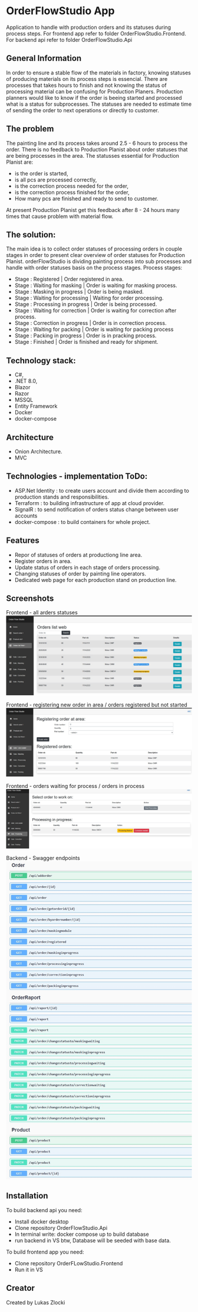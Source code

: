 # OrderFlowStudio App

Application to handle with production orders and its statuses during process steps.
For frontend app refer to folder OrderFlowStudio.Frontend.
For backend api refer to folder OrderFlowStudio.Api


## General Information

In order to ensure a stable flow of the materials in factory, knowing statuses of producing materials on its process steps is essencial.
There are processes that takes hours to finish and not knowing the status of processing material can be confusing for Production Planers.
Production planners would like to know if the order is beeing started and processed what is a status for subprocesses.
The statuses are needed to estimate time of sending the order to next operations or directly to customer.


## The problem

The painting line and its process takes around 2.5 - 6 hours to process the order.
There is no feedback to Production Planist about order statuses that are being processes in the area.
The statusses essential for Production Planist are:
* is the order is started,
* is all pcs are processed correctly,
* is the correction process needed for the order,
* is the correction process finished for the order,
* How many pcs are finished and ready to send to customer.

At present Production Planist get this feedback after 8 - 24 hours many times that cause problem with material flow.


## The solution:

The main idea is to collect order statuses of processing orders in couple stages in order to present clear overview of order statuses for Production Planist.
orderFlowStudio is dividing painting process into sub processes and handle with order statuses basis on the process stages.
Process stages:
* Stage : Registered                | Order registered in area.
* Stage : Waiting for masking       | Order is waiting for masking process.
* Stage : Masking in progress	    | Order is being masked.
* Stage : Waiting for processing    | Waiting for order processing.
* Stage : Processing in progress    | Order is being processed.
* Stage : Waiting for correction    | Order is waiting for correction after process.
* Stage : Correction in progress 	| Order is in correction process.
* Stage : Waiting for packing 		| Order is waiting for packing process
* Stage : Packing in progress       | Order is in pracking process. 
* Stage : Finished 		            | Order is finished and ready for shipment.


## Technology stack:

* C#, 
* .NET 8.0, 
* Blazor
* Razor
* MSSQL
* Entity Framework
* Docker
* docker-compose


## Architecture
* Onion Architecture.
* MVC


## Technologies - implementation ToDo:
* ASP.Net Identity  : to create users account and divide them according to production stands and responsibilities.
* Terraform         : to building infrastructure of app at cloud provider.
* SignalR           : to send notification of orders status change between user accounts
* docker-compose    : to build containers for whole project. 


## Features

* Repor of statuses of orders at productiong line area.
* Register orders in area.
* Update status of orders in each stage of orders processing.
* Changing statuses of order by painting line operators.
* Dedicated web page for each production stand on production line.


## Screenshots

Frontend - all arders statuses
![](frontend1.jpg)

Frontend - registering new order in area / orders registered but not started
![](frontend2.jpg)

Frontend - orders waiting for process / orders in process
![](frontend3.jpg)

Backend - Swagger endpoints 
![](Endpoints.jpg)


## Installation

To build backend api you need:
* Install docker desktop
* Clone repository OrderFlowStudio.Api
* In terminal write: docker compose up to build database
* run backend in VS
btw,
Database will be seeded with base data.

To build frontend app you need:
* Clone repository OrderFLowStudio.Frontend
* Run it in VS


## Creator

Created by Lukas Zlocki  
